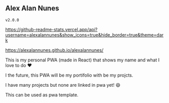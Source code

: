 ## Alex Alan Nunes
`v2.0.0`


https://github-readme-stats.vercel.app/api?username=alexalannunes&show_icons=true&hide_border=true&theme=dark


https://alexalannunes.github.io/alexalannunes/



This is my personal PWA (made in React) that shows my name and what I love to do :heart:

I the future, this PWA will be my portifolio with be my projcts.

I have many projects but none are linked in pwa yet! :smile:

This can be used as pwa template.
